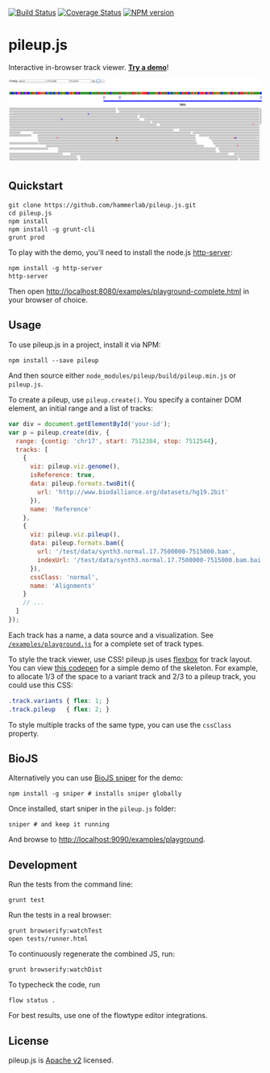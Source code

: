 [![Build Status](https://travis-ci.org/hammerlab/pileup.js.svg?branch=travis-flow)](https://travis-ci.org/hammerlab/pileup.js) [![Coverage Status](https://coveralls.io/repos/hammerlab/pileup.js/badge.svg?branch=master)](https://coveralls.io/r/hammerlab/pileup.js?branch=master) [![NPM version](http://img.shields.io/npm/v/pileup.svg)](https://www.npmjs.org/package/pileup)

# pileup.js
Interactive in-browser track viewer. [**Try a demo**][demo]!

![pileup.js screenshot](./pileup-screenshot.png)

## Quickstart

    git clone https://github.com/hammerlab/pileup.js.git
    cd pileup.js
    npm install
    npm install -g grunt-cli
    grunt prod

To play with the demo, you'll need to install the node.js [http-server][hs]:

    npm install -g http-server
    http-server

Then open [http://localhost:8080/examples/playground-complete.html](http://localhost:8080/examples/playground-complete.html) in your browser of choice.

## Usage

To use pileup.js in a project, install it via NPM:

    npm install --save pileup

And then source either `node_modules/pileup/build/pileup.min.js` or `pileup.js`.

To create a pileup, use `pileup.create()`. You specify a container DOM element,
an initial range and a list of tracks:

```javascript
var div = document.getElementById('your-id');
var p = pileup.create(div, {
  range: {contig: 'chr17', start: 7512384, stop: 7512544},
  tracks: [
    {
      viz: pileup.viz.genome(),
      isReference: true,
      data: pileup.formats.twoBit({
        url: 'http://www.biodalliance.org/datasets/hg19.2bit'
      }),
      name: 'Reference'
    },
    {
      viz: pileup.viz.pileup(),
      data: pileup.formats.bam({
        url: '/test/data/synth3.normal.17.7500000-7515000.bam',
        indexUrl: '/test/data/synth3.normal.17.7500000-7515000.bam.bai'
      }),
      cssClass: 'normal',
      name: 'Alignments'
    }
    // ...
  ]
});
```

Each track has a name, a data source and a visualization. See
[`/examples/playground.js`](/examples/playground.js) for a complete set of
track types.

To style the track viewer, use CSS! pileup.js uses [flexbox][] for track
layout. You can view [this codepen][layout] for a simple demo of the skeleton.
For example, to allocate 1/3 of the space to a variant track and 2/3 to a
pileup track, you could use this CSS:

```css
.track.variants { flex: 1; }
.track.pileup   { flex: 2; }
```

To style multiple tracks of the same type, you can use the `cssClass` property.

## BioJS

Alternatively you can use [BioJS sniper][sniper] for the demo:
    
    npm install -g sniper # installs sniper globally

Once installed, start sniper in the `pileup.js` folder:

    sniper # and keep it running

And browse to [http://localhost:9090/examples/playground](http://localhost:9090/examples/playground).

## Development

Run the tests from the command line:

    grunt test

Run the tests in a real browser:

    grunt browserify:watchTest
    open tests/runner.html

To continuously regenerate the combined JS, run:

    grunt browserify:watchDist

To typecheck the code, run

    flow status .

For best results, use one of the flowtype editor integrations.

## License

pileup.js is [Apache v2](/LICENSE) licensed.

[sniper]: https://github.com/biojs/sniper
[hs]: https://github.com/nodeapps/http-server
[layout]: http://codepen.io/anon/pen/VLzbBe?editors=110
[flexbox]: https://developer.mozilla.org/en-US/docs/Web/Guide/CSS/Flexible_boxes
[demo]: http://www.hammerlab.org/pileup/

